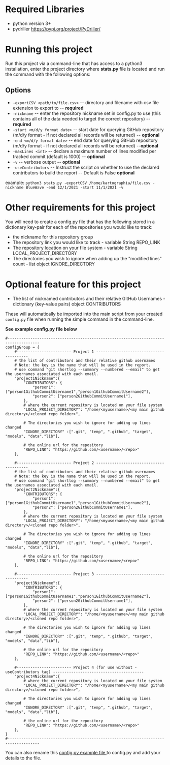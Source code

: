 

# Required Libraries
* python version 3+
* pydriller https://pypi.org/project/PyDriller/


# Running this project
Run this project via a command-line that has access to a python3 installation, enter the project directory where **stats.py** file is located and run the command with the following options: 

## Options
* `-exportCSV <path/to/file.csv>` -- directory and filename with csv file extension to export to -- **required**
* `-nickname` -- enter the repository nickname set in config.py to use (this contains all of the data needed to target the correct repository) -- **required**
* `-start <m/d/y format date>` -- start date for querying GitHub repository (m/d/y format - if not declared all records will be returned) -- **optional**
* `-end <m/d/y format date>` -- end date for querying GitHub repository (m/d/y format - if not declared all records will be returned) --**optional**
* `-maxLines <int>` -- declare a maximum number of lines modified per tracked commit (default is 1000) -- **optional**
* `-v` -- verbose output -- **optional**
* `-useContributors` -- Instruct the script on whether to use the declared contributors to build the report -- Default is False **optional**



example: `python3 stats.py -exportCSV /home/kartographia/file.csv -nickname BlueWave -end 12/1/2021 -start 11/1/2021 -v`



# Other requirements for this project 
You will need to create a config.py file that has the following stored in a dictionary key-pair for each of the repositories you would like to track:
* the nickname for this repository group
* The repository link you would like to track - variable String REPO_LINK
* The repository location on your file system - variable String LOCAL_PROJECT_DIRECTORY
* The directories you wish to ignore when adding up the "modified lines" count - list object IGNORE_DIRECTORY

# Optional feature for this project 
* The list of nicknamed contributors and their relative GitHub Usernames - dictionary (key-value pairs) object CONTRIBUTORS

These will automatically be imported into the main script from your created `config.py` file when running the simple command in the command-line.

**See example config.py file below**

```
#------------------------------------------------------------------------------------
configGroup = {
    #------------------------ Project 1 ----------------------------------------
    # the list of contributors and their relative github usernames
    # Note: the key is the name that will be used in the report.
    # use command "git shortlog --summary --numbered --email" to get the usernames associated with each email.
    "project1Nickname":{
        "CONTRIBUTORS": {
            "person1": ["person1GithubCommitUsername1","person1GithubCommitUsername2"],
            "person2": ["person2GithubCommitUsername1"],
        },
        # where the current repository is located on your file system
        "LOCAL_PROJECT_DIRECTORY": "/home/<myusername>/<my main github directory>/<cloned repo folder>",

        # The directories you wish to ignore for adding up lines changed
        "IGNORE_DIRECTORY" :[".git", "temp", ".github", "target", "models", "data","lib"],

        # the online url for the repository
        "REPO_LINK": "https://github.com/<username>/<repo>"
    },

    #------------------------ Project 2 ----------------------------------------
    # the list of contributors and their relative github usernames
    # Note: the key is the name that will be used in the report.
    # use command "git shortlog --summary --numbered --email" to get the usernames associated with each email.
    "project2Nickname":{
        "CONTRIBUTORS": {
            "person1": ["person1GithubCommitUsername1","person1GithubCommitUsername2"],
            "person2": ["person2GithubCommitUsername1"],
        },
        # where the current repository is located on your file system
        "LOCAL_PROJECT_DIRECTORY": "/home/<myusername>/<my main github directory>/<cloned repo folder>",

        # The directories you wish to ignore for adding up lines changed
        "IGNORE_DIRECTORY" :[".git", "temp", ".github", "target", "models", "data","lib"],

        # the online url for the repository
        "REPO_LINK": "https://github.com/<username>/<repo>"
    },
    
    #------------------------ Project 3 ----------------------------------------
    "project3Nickname":{
        "CONTRIBUTORS": {
            "person1": ["person1GithubCommitUsername1","person1GithubCommitUsername2"],
            "person2": ["person2GithubCommitUsername1"],
        },
        # where the current repository is located on your file system
        "LOCAL_PROJECT_DIRECTORY": "/home/<myusername>/<my main github directory>/<cloned repo folder>",

        # The directories you wish to ignore for adding up lines changed
        "IGNORE_DIRECTORY" :[".git", "temp", ".github", "target", "models", "data","lib"],

        # the online url for the repository
        "REPO_LINK": "https://github.com/<username>/<repo>"
    },

    #------------------------ Project 4 (for use without -useContributors tag) ----------------------------------------
    "project4Nickname":{
        # where the current repository is located on your file system
        "LOCAL_PROJECT_DIRECTORY": "/home/<myusername>/<my main github directory>/<cloned repo folder>",

        # The directories you wish to ignore for adding up lines changed
        "IGNORE_DIRECTORY" :[".git", "temp", ".github", "target", "models", "data","lib"],

        # the online url for the repository
        "REPO_LINK": "https://github.com/<username>/<repo>"
    },
}
#------------------------------------------------------------------------------------

```


You can also rename this [config.py example file ](config.py.example) to config.py and add your details to the file.

